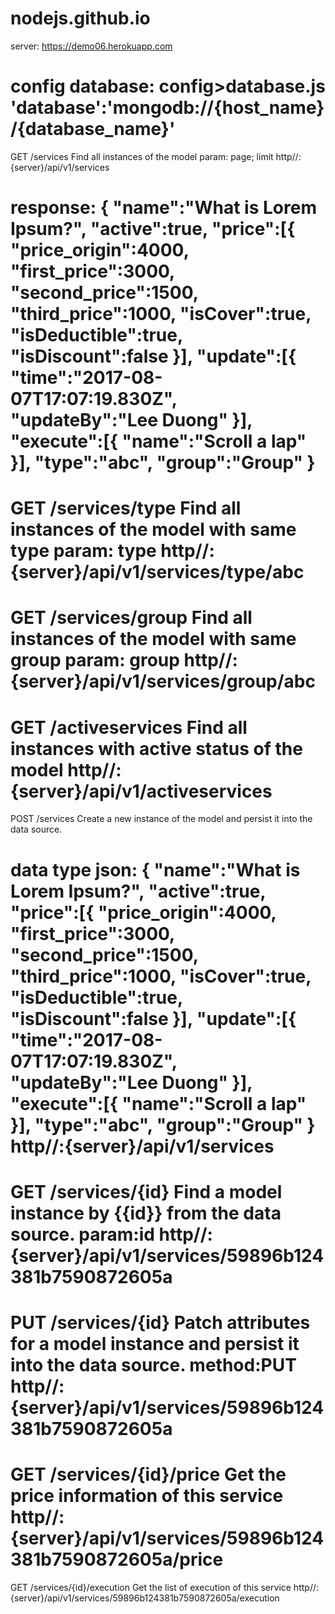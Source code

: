 # nodejs.github.io

server: https://demo06.herokuapp.com

config database:
  config>database.js
  'database':'mongodb://{host_name}/{database_name}'
===========
GET /services Find all instances of the model
param: page; limit
http//:{server}/api/v1/services

response:
    {
        "name":"What is Lorem Ipsum?",
    	"active":true,
    	"price":[{
    		"price_origin":4000,
    		"first_price":3000,
    		"second_price":1500,
    		"third_price":1000,
    		"isCover":true,
    		"isDeductible":true,
    		"isDiscount":false
    	}],
    	"update":[{
                	"time":"2017-08-07T17:07:19.830Z",
                	"updateBy":"Lee Duong"
                }],
      "execute":[{
        "name":"Scroll a lap"
      }],
    	"type":"abc",
    	"group":"Group"
    }
==========
GET /services/type Find all instances of the model with same type
param: type
http//:{server}/api/v1/services/type/abc
=================
GET /services/group Find all instances of the model with same group
param: group
http//:{server}/api/v1/services/group/abc
================
GET /activeservices Find all instances with active status of the model
http//:{server}/api/v1/activeservices
================
POST /services Create a new instance of the model and persist it into the data source.

data type json:
{
    "name":"What is Lorem Ipsum?",
	"active":true,
	"price":[{
		"price_origin":4000,
		"first_price":3000,
		"second_price":1500,
		"third_price":1000,
		"isCover":true,
		"isDeductible":true,
		"isDiscount":false
	}],
	"update":[{
            	"time":"2017-08-07T17:07:19.830Z",
            	"updateBy":"Lee Duong"
            }],
  "execute":[{
    "name":"Scroll a lap"
  }],
	"type":"abc",
	"group":"Group"
}
http//:{server}/api/v1/services
================
GET /services/{id} Find a model instance by {{id}} from the data source.
param:id
http//:{server}/api/v1/services/59896b124381b7590872605a
================
PUT /services/{id} Patch attributes for a model instance and persist it into the data source.
method:PUT
http//:{server}/api/v1/services/59896b124381b7590872605a
================
GET /services/{id}/price Get the price information of this service
http//:{server}/api/v1/services/59896b124381b7590872605a/price
================
GET /services/{id}/execution Get the list of execution of this service
http//:{server}/api/v1/services/59896b124381b7590872605a/execution
